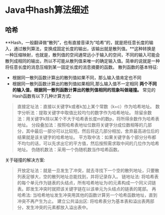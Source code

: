 # Java中hash算法细述
## 哈希
**Hash，一般翻译做“散列”，也有直接音译为“哈希”的，就是把任意长度的输入，通过散列算法，变换成固定长度的输出，该输出就是散列值。**这种转换是一种压缩映射，也就是，散列值的空间通常远小于输入的空间，不同的输入可能会散列成相同的输出，所以不可能从散列值来唯一的确定输入值。简单的说就是一种将任意长度的消息压缩到某一固定长度的消息摘要的函数。
散列函数的基本特征:
- 根据同一散列函数计算出的散列值如果不同，那么输入值肯定也不同
- 根据同一散列函数计算出的散列值如果相同,那么输入值不一定相同
**两个不同的输入值，根据同一散列函数计算出的散列值相同的现象叫做碰撞。**
常见的Hash函数有以下几种计算方式:
> 直接定址法：直接以关键字k或者k加上某个常数（k+c）作为哈希地址。
> 数字分析法：提取关键字中取值比较均匀的数字作为哈希地址。
> 除留余数法：用关键字k除以某个不大于哈希表长度m的数p，将所得余数作为哈希表地址。
> 分段叠加法：按照哈希表地址位数将关键字分成位数相等的几部分，其中最后一部分可以比较短。然后将这几部分相加，舍弃最高进位后的结果就是该关键字的哈希地址。
> 平方取中法：如果关键字各个部分分布都不均匀的话，可以先求出它的平方值，然后按照需求取中间的几位作为哈希地址。
> 伪随机数法：采用一个伪随机数当作哈希函数。

关于碰撞的解决方案:
> 开放定址法：就是一旦发生了冲突，就去寻找下一个空的散列地址，只要散列表足够大，空的散列地址总能找到，并将记录存入。
> 链地址法: 将哈希表的每个单元作为链表的头结点，所有哈希地址为i的元素构成一个同义词链表。即发生冲突时就把该关键字链在以该单元为头结点的链表的尾部。
> 再哈希法: 当哈希地址发生冲突用其他的函数计算另一个哈希函数地址，直到冲突不再产生为止。
> 建立公共溢出区: 将哈希表分为基本表和溢出表两部分，发生冲突的元素都放入溢出表中。

